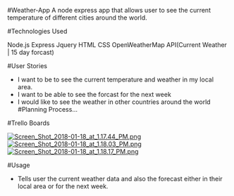 #Weather-App
A node express app that allows user to see the current temperature of different cities around the world.

#Technologies Used

Node.js
Express
Jquery HTML
 CSS
 OpenWeatherMap API(Current Weather | 15 day forcast)

#User Stories

* I want to be to see the current temperature and weather in my local area.
* I want to be able to see the forcast for the next week
* I would like to see the weather in other countries around the world
#Planning Process...

#Trello Boards

[![Screen_Shot_2018-01-18_at_1.17.44_PM.png](https://s10.postimg.org/ajg14hheh/Screen_Shot_2018-01-18_at_1.17.44_PM.png)](https://postimg.org/image/eskr6nknp/)
[![Screen_Shot_2018-01-18_at_1.18.03_PM.png](https://s10.postimg.org/f5c5cvd89/Screen_Shot_2018-01-18_at_1.18.03_PM.png)](https://postimg.org/image/4v9qdmncl/)
[![Screen_Shot_2018-01-18_at_1.18.17_PM.png](https://s10.postimg.org/6zu3eqza1/Screen_Shot_2018-01-18_at_1.18.17_PM.png)](https://postimg.org/image/f5c5cwnit/)




#Usage

* Tells user the current weather data and also the forecast either in their local area or for the next week.

 



